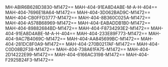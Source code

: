 MH-ABIR6B628D3830-M1472==
MAH-404-91EA8D4ABE-M-A-H-404==
MAH-404-7696E18A64-M1472==
MAH-404-3D062BAD9C-M1472==
MAH-404-CB0FFD3777-M1472==
MAH-404-8B360C025A-M1472==
MAH-404-A578B68969-M1472==
MAH-404-EABADDB1B0-M1472==
MAH-404-89882684BD-M1472==
MAH-404-F8734293E2-M1472==
MAH-404-91EA8D4ABE-M-A-H-404==
MAH-404-233E89F773-M1472==
MAH-404-9AC7B4069C-M1472==
MAH-404-AA845699BC-M1472==
MAH-404-281DC8F0A9-M1472==
MAH-404-270B0217AF-M1472==
MAH-404-C0D08B2F38-M1472==
MAH-404-738A61FA75-M1472==
MAH-404-2D14222E99-M1472==
MAH-404-6166AC3198-M1472==
MAH-404-F2925B24F3-M1472==
